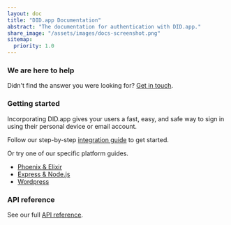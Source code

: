 ```yaml
---
layout: doc
title: "DID.app Documentation"
abstract: "The documentation for authentication with DID.app."
share_image: "/assets/images/docs-screenshot.png"
sitemap:
  priority: 1.0
---
```


### We are here to help

Didn't find the answer you were looking for? [Get in touch](mailto:team@did.app).

### Getting started

Incorporating DID.app gives your users a fast, easy, and safe way to sign in using their personal device or email account.

Follow our step-by-step [integration guide](/docs/step-by-step-integration) to get started.

Or try one of our specific platform guides.

- [Phoenix & Elixir](/guides/phoenix-elixir-openid-connect-integration)
- [Express & Node.js](/guides/express-nodejs-openid-connect-integration)
- [Wordpress](/guides/wordpress-openid-connect-client-plugin-integration/)

<!-- Can't find your platform? The simplest way to integrate with DID is using an OpenID Connect library for your platform.
A list of certified implementations is maintained at [https://openid.net/developers/certified/](https://openid.net/developers/certified/).

Visit our [Roadmap](https://did.nolt.io) to request an integration guide for a new platform.  -->

### API reference

See our full [API reference](/docs/api).
